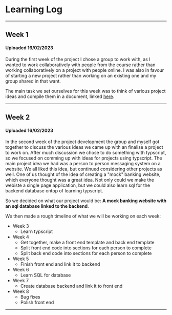 # Learning Log

--- 

## Week 1 
#### Uploaded 16/02/2023

During the first week of the project I chose a group to work with, as I wanted to work collaboratively with people from the course rather than working collaboratively on a project with people online. I was also in favour of starting a new project rather than working on an existing one and my group shared in that want.

The main task we set ourselves for this week was to think of various project ideas and compile them in a document, linked [here](https://docs.google.com/document/d/13toE3SYV0K4IG2FPP6fhk4kCVGq5jh-FQ2uWeFDy4QU/edit).

--- 

## Week 2
#### Uploaded 16/02/2023

In the second week of the project development the group and myself got together to discuss the various ideas we came up with an finalise a project to work on. After much discussion we chose to do something with typscript, so we focused on comming up with ideas for projects using typscript. The main project idea we had was a person to person messaging system on a website. We all liked this idea, but continued considering other projects as well. One of us thought of the idea of creating a "mock" banking website, which everyone thought was a great idea. Not only could we make the webiste a single page application, but we could also learn sql for the backend database ontop of learning typscript.

So we decided on what our project would be: **A mock banking website with an sql database linked to the backend**.

We then made a rough timeline of what we will be working on each week:
* Week 3 
  * Learn typscript
* Week 4
  * Get together, make a front end template and back end template
  * Split front end code into sections for each person to complete
  * Split back end code into sections for each person to complete
* Week 5
  * Finish front end and link it to backend
* Week 6
  * Learn SQL for database
* Week 7
  * Create database backend and link it to front end
* Week 8
  * Bug fixes
  * Polish front end

---